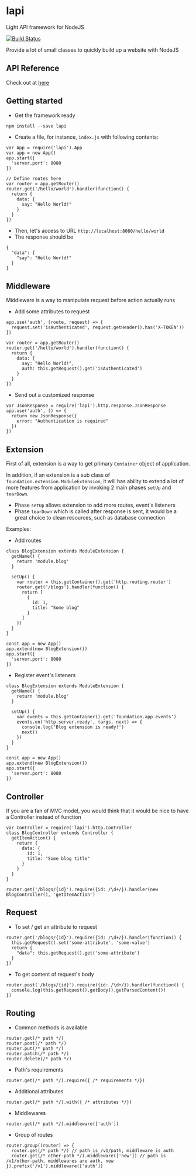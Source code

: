 # lapi
Light API framework for NodeJS

[![Build Status](https://travis-ci.org/iobox/lapi.svg)](https://travis-ci.org/dotronglong/codepack)

Provide a lot of small classes to quickly build up a website with NodeJS

## API Reference
Check out at [here](https://lapi-iobox.herokuapp.com)

## Getting started
- Get the framework ready
```
npm install --save lapi
```
- Create a file, for instance, `index.js` with following contents:
```
var App = require('lapi').App
var app = new App()
app.start({
  'server.port': 8080
})

// Define routes here
var router = app.getRouter()
router.get('/hello/world').handler(function() {
  return {
    data: {
      say: "Hello World!"
    }
  }
})
```
- Then, let's access to URL `http://localhost:8080/hello/world`
- The response should be
```
{
  "data": {
    "say": "Hello World!"
  }
}
```

## Middleware
Middleware is a way to manipulate request before action actually runs

- Add some attributes to request
```
app.use('auth', (route, request) => {
  request.set('isAuthenticated', request.getHeader().has('X-TOKEN'))
})

var router = app.getRouter()
router.get('/hello/world').handler(function() {
  return {
    data: {
      say: "Hello World!",
      auth: this.getRequest().get('isAuthenticated')
    }
  }
})
```

- Send out a customized response
```
var JsonResponse = require('lapi').http.response.JsonResponse
app.use('auth', () => {
  return new JsonResponse({
    error: "Authentication is required"
  })
})
```

## Extension
First of all, extension is a way to get primary `Container` object of application.

In addition, if an extension is a sub class of `foundation.extension.ModuleExtension`, it will has ability to extend a lot of more features from application by invoking 2 main phases `setUp` and `tearDown`.
- Phase `setUp` allows extension to add more routes, event's listeners
- Phase `tearDown` which is called after response is sent, it would be a great choice to clean resources, such as database connection

Examples:
- Add routes
```
class BlogExtension extends ModuleExtension {
  getName() {
    return 'module.blog'
  }

  setUp() {
    var router = this.getContainer().get('http.routing.router')
    router.get('/blogs').handler(function() {
      return [
        {
          id: 1,
          title: "Some blog"
        }
      ]
    })
  }
}

const app = new App()
app.extend(new BlogExtension())
app.start({
  'server.port': 8080
})
```
- Register event's listeners
```
class BlogExtension extends ModuleExtension {
  getName() {
    return 'module.blog'
  }

  setUp() {
    var events = this.getContainer().get('foundation.app.events')
    events.on('http.server.ready', (args, next) => {
      console.log('Blog extension is ready!')
      next()
    })
  }
}

const app = new App()
app.extend(new BlogExtension())
app.start({
  'server.port': 8080
})
```

## Controller
If you are a fan of MVC model, you would think that it would be nice to have a Controller instead of function
```
var Controller = require('lapi').http.Controller
class BlogController extends Controller {
  getItemAction() {
    return {
      data: {
        id: 1,
        title: "Some blog title"
      }
    }
  }
}

router.get('/blogs/{id}').require({id: /\d+/}).handler(new BlogController(), 'getItemAction')
```

## Request
- To set / get an attribute to request
```
router.get('/blogs/{id}').require({id: /\d+/}).handler(function() {
  this.getRequest().set('some-attribute', 'some-value')
  return {
    "data": this.getRequest().get('some-attribute')
  }
})
```
- To get content of request's body
```
router.post('/blogs/{id}').require({id: /\d+/}).handler(function() {
  console.log(this.getRequest().getBody().getParsedContent())
})
```

## Routing
- Common methods is available
```
router.get(/* path */)
router.post(/* path */)
router.put(/* path */)
router.patch(/* path */)
router.delete(/* path */)
```
- Path's requirements
```
router.get(/* path */).require({ /* requirements */})
```
- Additional attributes
```
router.get(/* path */).with({ /* attributes */})
```
- Middlewares
```
router.get(/* path */).middleware(['auth'])
```
- Group of routes
```
router.group((router) => {
  router.get(/* path */) // path is /v1/path, middleware is auth
  router.get(/* other-path */).middleware(['new']) // path is /v1/other-path, middlewares are auth, new
}).prefix('/v1').middleware(['auth'])
```